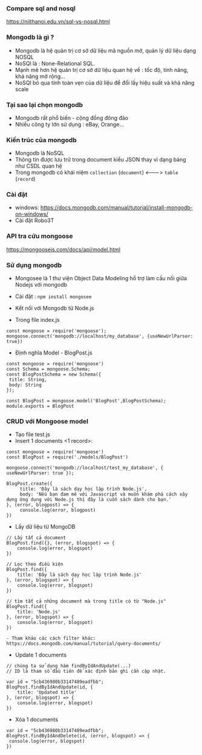 ### Compare sql and nosql
https://niithanoi.edu.vn/sql-vs-nosql.html

### Mongodb là gì ?
- Mongodb là hệ quản trị cơ sở dữ liệu mã nguồn mở, quản lý dữ liệu dạng NOSQL
- NoSQl là : None-Relational SQL.
- Mạnh mẽ hơn hệ quản trị cơ sở dữ liệu quan hệ về : tốc độ, tính năng, khả năng mở rộng...
- NoSQl bỏ qua tính toàn vẹn của dữ liệu để đổi lấy hiệu suất và khả năng scale

### Tại sao lại chọn mongodb
- Mongodb rất phổ biến - cộng đồng đông đảo
- Nhiều công ty lớn sử dụng : eBay, Orange...

### Kiến trúc của mongodb
- Mongodb là NoSQL
- Thông tin được lưu trữ trong document kiểu JSON thay vì dạng bảng như CSDL quan hệ
- Trong mongodb có khái niệm `collection` (`document`) <---> `table` (`record`)

### Cài đặt
- windows: https://docs.mongodb.com/manual/tutorial/install-mongodb-on-windows/
- Cài đặt Robo3T

### API tra cứu mongoose

https://mongoosejs.com/docs/api/model.html

### Sử dụng mongodb
- Mongosee là 1 thư viện Object Data Modeling <ODM> hỗ trợ làm cầu nối giữa Nodejs với mongodb
- Cài đặt : ```npm install mongosee```
- Kết nối với Mongodb từ Node.js

- Trong file index.js
```angular2html
const mongoose = require('mongoose');
mongoose.connect('mongodb://localhost/my_database', {useNewUrlParser: true})
```

- Định nghĩa Model -  BlogPost.js

```angular2html
const mongoose = require('mongoose')
const Schema = mongoose.Schema;
const BlogPostSchema = new Schema({
 title: String,
 body: String
});

const BlogPost = mongoose.model('BlogPost',BlogPostSchema);
module.exports = BlogPost

```

### CRUD với Mongoose model

- Tạo file test.js
- Insert 1 documents <1 record>:

```angular2html
const mongoose = require('mongoose')
const BlogPost = require('./models/BlogPost')

mongoose.connect('mongodb://localhost/test_my_database', { useNewUrlParser: true });

BlogPost.create({
     title: 'Đây là sách dạy học lập trình Node.js',
     body: 'Nếu bạn đam mê với Javascript và muốn khám phá cách xây dựng ứng dụng với Node.js thì đây là cuốn sách dành cho bạn.'
}, (error, blogpost) => {
     console.log(error, blogpost)
})

```

- Lấy dữ liệu từ MongoDB

```angular2html
// Lấy tất cả document
BlogPost.find({}, (error, blogspot) => {
    console.log(error, blogspot)
})

// Lọc theo điều kiện
BlogPost.find({
    title: 'Đây là sách dạy học lập trình Node.js'
}, (error, blogspot) => {
    console.log(error, blogspot)
})

// tìm tất cả những document mà trong title có từ "Node.js"
BlogPost.find({
    title: 'Node.js'
}, (error, blogspot) => {
    console.log(error, blogspot)
})

- Tham khảo các cách filter khác:
https://docs.mongodb.com/manual/tutorial/query-documents/
```

- Update 1 documents

```angular2html
// chúng ta sử dụng hàm findByIdAndUpdate(...)
// ID là tham số đầu tiên để xác định bản ghi cần cập nhật.

var id = "5cb436980b33147489eadfbb";
BlogPost.findByIdAndUpdate(id, {
    title: 'Updated title'
}, (error, blogspot) => {
    console.log(error, blogspot)
})

```

- Xóa 1 documents

```angular2html
var id = "5cb436980b33147489eadfbb";
BlogPost.findByIdAndDelete(id, (error, blogspot) => {
 console.log(error, blogspot)
})
```




